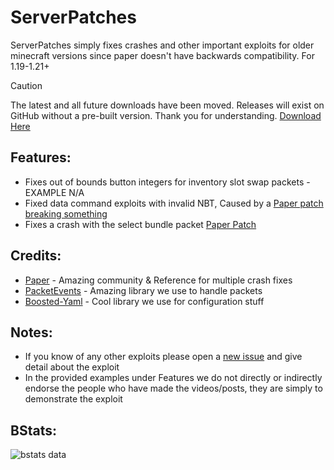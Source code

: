 # ServerPatches
ServerPatches simply fixes crashes and other important exploits for older minecraft versions since paper doesn't have backwards compatibility. For 1.19-1.21+

> [!CAUTION]
> The latest and all future downloads have been moved. Releases will exist on GitHub without a pre-built version. Thank you for understanding. [Download Here](https://modrinth.com/plugin/serverpatches)

## Features:
- Fixes out of bounds button integers for inventory slot swap packets - EXAMPLE N/A
- Fixed data command exploits with invalid NBT, Caused by a [Paper patch breaking something](https://github.com/PaperMC/Paper/blob/9e171ef8ff0a0ec57ebc75772fc9de578c987059/patches/server/0647-Check-requirement-before-suggesting-root-nodes.patch#L22)
- Fixes a crash with the select bundle packet [Paper Patch](https://github.com/PaperMC/Paper/commit/a838a886dcbc93664283034a41673e802a6b3098)
  
## Credits:
- [Paper](https://github.com/PaperMC/) - Amazing community & Reference for multiple crash fixes
- [PacketEvents](https://github.com/retrooper/packetevents) - Amazing library we use to handle packets
- [Boosted-Yaml](https://github.com/dejvokep/boosted-yaml) - Cool library we use for configuration stuff

## Notes:
- If you know of any other exploits please open a [new issue](https://github.com/summiner/ServerPatches/issues/new) and give detail about the exploit
- In the provided examples under Features we do not directly or indirectly endorse the people who have made the videos/posts, they are simply to demonstrate the exploit
  
## BStats:
![bstats data](https://bstats.org/signatures/bukkit/ServerPatches.svg)
